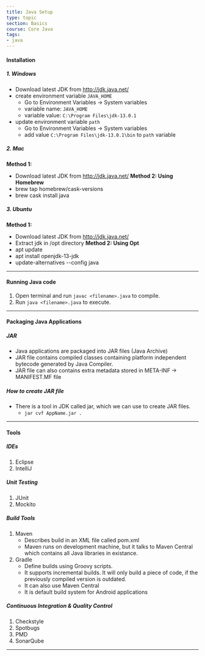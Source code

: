 ```yaml
---
title: Java Setup
type: topic
section: Basics
course: Core Java
tags:
- java
---
```

#### Installation
##### 1. Windows
- Download latest JDK from http://jdk.java.net/
- create environment variable `JAVA_HOME`
    - Go to Environment Variables -> System variables
    - variable name: `JAVA_HOME`
    - variable value: `C:\Program Files\jdk-13.0.1`
- update environment variable `path`
    - Go to Environment Variables -> System variables
    - add value `C:\Program Files\jdk-13.0.1\bin` to `path` variable

##### 2. Mac
**Method 1:**
- Download latest JDK from http://jdk.java.net/
**Method 2: Using Homebrew** 
- brew tap homebrew/cask-versions
- brew cask install java

##### 3. Ubuntu
**Method 1:**
- Download latest JDK from http://jdk.java.net/
- Extract jdk in /opt directory
**Method 2: Using Opt**
- apt update
- apt install openjdk-13-jdk
- update-alternatives --config java

---
#### Running Java code
1. Open terminal and run `javac <filename>.java` to compile.
2. Run `java <filename>.java` to execute.

---
#### Packaging Java Applications
##### JAR
- Java applications are packaged into JAR files (Java Archive)
- JAR file contains compiled classes containing platform independent bytecode generated by Java Compiler.
- JAR file can also contains extra metadata stored in META-INF -> MANIFEST.MF file

##### How to create JAR file
- There is a tool in JDK called jar, which we can use to create JAR files.
  - `jar cvf AppName.jar .`

---
#### Tools

##### IDEs
1. Eclipse
2. IntelliJ

##### Unit Testing
1. JUnit
2. Mockito

##### Build Tools
1. Maven
    - Describes build in an XML file called pom.xml
    - Maven runs on development machine, but it talks to Maven Central which contains all Java libraries in existance. 
2. Gradle
    - Define builds using Groovy scripts.
    - It supports incremental builds. It will only build a piece of code, if the previously compiled version is outdated.
    - It can also use Maven Central
    - It is default build system for Android applications
    
##### Continuous Integration & Quality Control
1. Checkstyle
2. Spotbugs
3. PMD
4. SonarQube

---
